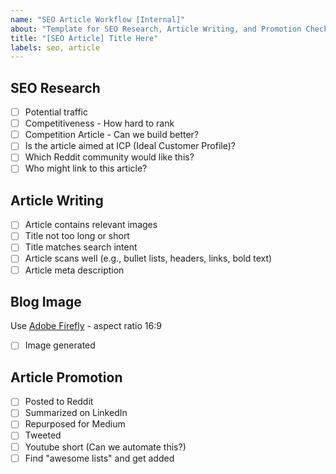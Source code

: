 ```yaml
---
name: "SEO Article Workflow [Internal]"
about: "Template for SEO Research, Article Writing, and Promotion Checklist"
title: "[SEO Article] Title Here"
labels: seo, article
---
```


## SEO Research

- [ ] Potential traffic
- [ ] Competitiveness - How hard to rank
- [ ] Competition Article - Can we build better?
- [ ] Is the article aimed at ICP (Ideal Customer Profile)?
- [ ] Which Reddit community would like this?
- [ ] Who might link to this article?

## Article Writing

- [ ] Article contains relevant images
- [ ] Title not too long or short
- [ ] Title matches search intent
- [ ] Article scans well (e.g., bullet lists, headers, links, bold text)
- [ ] Article meta description

## Blog Image

Use [Adobe Firefly](https://firefly.adobe.com) - aspect ratio 16:9

- [ ] Image generated

## Article Promotion

- [ ] Posted to Reddit
- [ ] Summarized on LinkedIn
- [ ] Repurposed for Medium
- [ ] Tweeted
- [ ] Youtube short (Can we automate this?)
- [ ] Find "awesome lists" and get added
